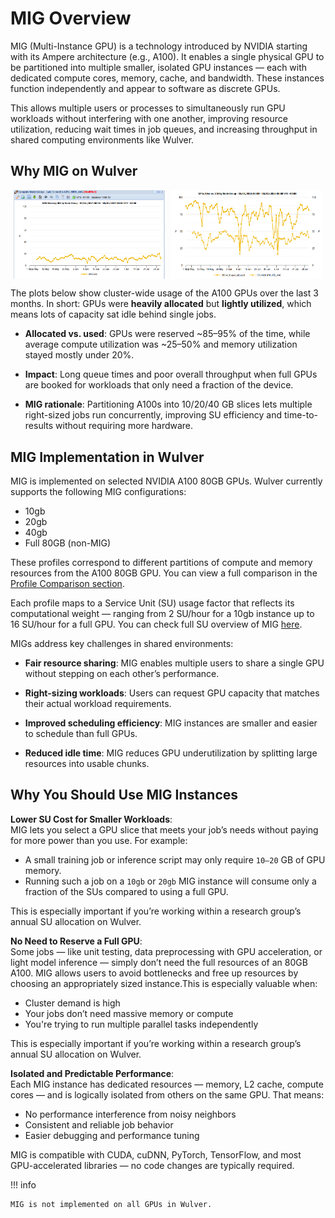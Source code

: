 # MIG Overview

MIG (Multi-Instance GPU) is a technology introduced by NVIDIA starting with its Ampere architecture (e.g., A100). It enables a single physical GPU to be partitioned into multiple smaller, isolated GPU instances — each with dedicated compute cores, memory, cache, and bandwidth. These instances function independently and appear to software as discrete GPUs.

This allows multiple users or processes to simultaneously run GPU workloads without interfering with one another, improving resource utilization, reducing wait times in job queues, and increasing throughput in shared computing environments like Wulver.

## Why MIG on Wulver

<!-- Using HTML to display images side by side -->
<div style="display: flex; justify-content: center; gap: 10px;">
    <img src="../assets/images/MIG/gpu-mem-util-3mo.png" alt="GPU memory utilization (3 months)" width="48%">
    <img src="../assets/images/MIG/gpu-alloc-vs-util-3mo.png" alt="GPUs allocated vs. utilized (3 months)" width="48%">
</div>


The plots below show cluster-wide usage of the A100 GPUs over the last 3 months. In short: GPUs were **heavily allocated** but **lightly utilized**, which means lots of capacity sat idle behind single jobs.

- **Allocated vs. used**: GPUs were reserved ~85–95% of the time, while average compute utilization was ~25–50% and memory utilization stayed mostly under 20%.

- **Impact**: Long queue times and poor overall throughput when full GPUs are booked for workloads that only need a fraction of the device.

- **MIG rationale**: Partitioning A100s into 10/20/40 GB slices lets multiple right-sized jobs run concurrently, improving SU efficiency and time-to-results without requiring more hardware.

## MIG Implementation in Wulver

MIG is implemented on selected NVIDIA A100 80GB GPUs. Wulver currently supports the following MIG configurations:

- 10gb
- 20gb
- 40gb
- Full 80GB (non-MIG)

These profiles correspond to different partitions of compute and memory resources from the A100 80GB GPU. You can view a full comparison in the [Profile Comparison section](../MIG/profile-comparison.md).

Each profile maps to a Service Unit (SU) usage factor that reflects its computational weight — ranging from 2 SU/hour for a 10gb instance up to 16 SU/hour for a full GPU. You can check full SU overview of MIG [here](../MIG/job-submission-and-su-charges.md#understanding-su-charges).

MIGs address key challenges in shared environments:

- **Fair resource sharing**: MIG enables multiple users to share a single GPU without stepping on each other’s performance.

- **Right-sizing workloads**: Users can request GPU capacity that matches their actual workload requirements.

- **Improved scheduling efficiency**: MIG instances are smaller and easier to schedule than full GPUs.

- **Reduced idle time**: MIG reduces GPU underutilization by splitting large resources into usable chunks.


## Why You Should Use MIG Instances

**Lower SU Cost for Smaller Workloads**:<br> 
MIG lets you select a GPU slice that meets your job’s needs without paying for more power than you use.
For example:

- A small training job or inference script may only require `10–20` GB of GPU memory.
- Running such a job on a `10gb` or `20gb` MIG instance will consume only a fraction of the SUs compared to using a full GPU.

This is especially important if you’re working within a research group’s annual SU allocation on Wulver.

**No Need to Reserve a Full GPU**:<br> 
Some jobs — like unit testing, data preprocessing with GPU acceleration, or light model inference — simply don’t need the full resources of an 80GB A100. MIG allows users to avoid bottlenecks and free up resources by choosing an appropriately sized instance.This is especially valuable when:

- Cluster demand is high
- Your jobs don’t need massive memory or compute
- You're trying to run multiple parallel tasks independently

This is especially important if you’re working within a research group’s annual SU allocation on Wulver.

**Isolated and Predictable Performance**:<br> 
Each MIG instance has dedicated resources — memory, L2 cache, compute cores — and is logically isolated from others on the same GPU. That means:

- No performance interference from noisy neighbors
- Consistent and reliable job behavior
- Easier debugging and performance tuning

MIG is compatible with CUDA, cuDNN, PyTorch, TensorFlow, and most GPU-accelerated libraries — no code changes are typically required.

!!! info

    MIG is not implemented on all GPUs in Wulver. 